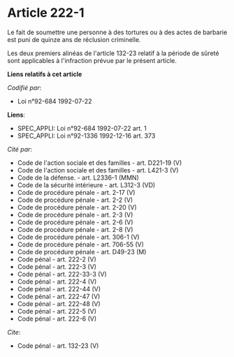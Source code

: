# Article 222-1

Le fait de soumettre une personne à des tortures ou à des actes de barbarie est puni de quinze ans de réclusion criminelle. 

Les deux premiers alinéas de l'article 132-23 relatif à la période de sûreté sont applicables à l'infraction prévue par le
présent article.

**Liens relatifs à cet article**

_Codifié par_:

  - Loi n°92-684 1992-07-22

**Liens**:

  - SPEC_APPLI: Loi n°92-684 1992-07-22 art. 1
  - SPEC_APPLI: Loi n°92-1336 1992-12-16 art. 373

_Cité par_:

  - Code de l'action sociale et des familles - art. D221-19 (V)
  - Code de l'action sociale et des familles - art. L421-3 (V)
  - Code de la défense. - art. L2336-1 (MMN)
  - Code de la sécurité intérieure - art. L312-3 (VD)
  - Code de procédure pénale - art. 2-17 (V)
  - Code de procédure pénale - art. 2-2 (V)
  - Code de procédure pénale - art. 2-20 (V)
  - Code de procédure pénale - art. 2-3 (V)
  - Code de procédure pénale - art. 2-6 (V)
  - Code de procédure pénale - art. 2-8 (V)
  - Code de procédure pénale - art. 306-1 (V)
  - Code de procédure pénale - art. 706-55 (V)
  - Code de procédure pénale - art. D49-23 (M)
  - Code pénal - art. 222-2 (V)
  - Code pénal - art. 222-3 (V)
  - Code pénal - art. 222-33-3 (V)
  - Code pénal - art. 222-4 (V)
  - Code pénal - art. 222-44 (V)
  - Code pénal - art. 222-47 (V)
  - Code pénal - art. 222-48 (V)
  - Code pénal - art. 222-5 (V)
  - Code pénal - art. 222-6 (V)

_Cite_:

  - Code pénal - art. 132-23 (V)
